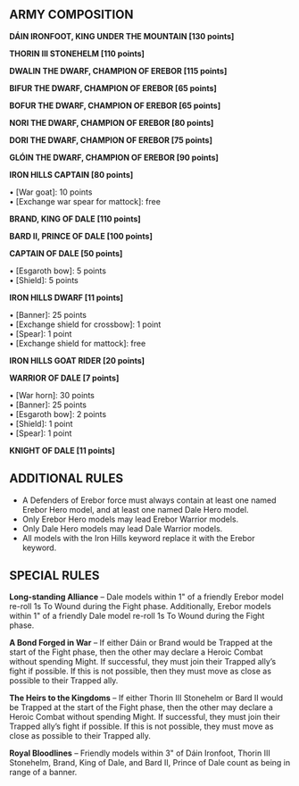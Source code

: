 ﻿## ARMY COMPOSITION

<div class="unitCard" markdown>

**DÁIN IRONFOOT, KING UNDER THE MOUNTAIN [130 points]**

**THORIN III STONEHELM [110 points]**

**DWALIN THE DWARF, CHAMPION OF EREBOR [115 points]**

**BIFUR THE DWARF, CHAMPION OF EREBOR [65 points]**

**BOFUR THE DWARF, CHAMPION OF EREBOR [65 points]**

**NORI THE DWARF, CHAMPION OF EREBOR [80 points]**

**DORI THE DWARF, CHAMPION OF EREBOR [75 points]**

**GLÓIN THE DWARF, CHAMPION OF EREBOR [90 points]**

**IRON HILLS CAPTAIN [80 points]**

• [War goat]: 10 points  
• [Exchange war spear for mattock]: free  

**BRAND, KING OF DALE [110 points]**

**BARD II, PRINCE OF DALE [100 points]**

**CAPTAIN OF DALE [50 points]**

• [Esgaroth bow]: 5 points  
• [Shield]: 5 points  

**IRON HILLS DWARF [11 points]**

• [Banner]: 25 points  
• [Exchange shield for crossbow]: 1 point  
• [Spear]: 1 point  
• [Exchange shield for mattock]: free  

**IRON HILLS GOAT RIDER [20 points]**

**WARRIOR OF DALE [7 points]**

• [War horn]: 30 points  
• [Banner]: 25 points  
• [Esgaroth bow]: 2 points  
• [Shield]: 1 point  
• [Spear]: 1 point  

**KNIGHT OF DALE [11 points]**

</div>

## ADDITIONAL RULES

- A Defenders of Erebor force must always contain at least one named Erebor Hero model, and at least one named Dale Hero model.
- Only Erebor Hero models may lead Erebor Warrior models.
- Only Dale Hero models may lead Dale Warrior models.
- All models with the Iron Hills keyword replace it with the Erebor keyword.

## SPECIAL RULES

**Long-standing Alliance** – Dale models within 1" of a friendly Erebor model re-roll 1s To Wound during the Fight phase. Additionally, Erebor models within 1" of a friendly Dale model re-roll 1s To Wound during the Fight phase.

**A Bond Forged in War** – If either Dáin or Brand would be Trapped at the start of the Fight phase, then the other may declare a Heroic Combat without spending Might. If successful, they must join their Trapped ally’s fight if possible. If this is not possible, then they must move as close as possible to their Trapped ally.

**The Heirs to the Kingdoms** – If either Thorin III Stonehelm or Bard II would be Trapped at the start of the Fight phase, then the other may declare a Heroic Combat without spending Might. If successful, they must join their Trapped ally’s fight if possible. If this is not possible, they must move as close as possible to their Trapped ally.

**Royal Bloodlines** – Friendly models within 3" of Dáin Ironfoot, Thorin III Stonehelm, Brand, King of Dale, and Bard II, Prince of Dale count as being in range of a banner.
